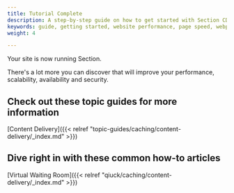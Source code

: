 ```yaml
---
title: Tutorial Complete
description: A step-by-step guide on how to get started with Section CDG.
keywords: guide, getting started, website performance, page speed, webpage speed, website security, content delivery network, CDN
weight: 4

---
```


Your site is now running Section.

There's a lot more you can discover that will improve your performance, scalability, availability and security.

## Check out these topic guides for more information

[Content Delivery]({{< relref "topic-guides/caching/content-delivery/_index.md" >}})

## Dive right in with these common how-to articles

[Virtual Waiting Room]({{< relref "qiuck/caching/content-delivery/_index.md" >}})
